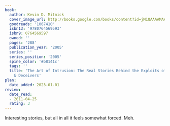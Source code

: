 ```yaml
---
book:
  author: Kevin D. Mitnick
  cover_image_url: http://books.google.com/books/content?id=jM1QAAAAMAAJ&printsec=frontcover&img=1&zoom=1&source=gbs_api
  goodreads: '1067410'
  isbn13: '9780764569593'
  isbn9: 0764569597
  owned: ''
  pages: '288'
  publication_year: '2005'
  series: ''
  series_position: '2005'
  spine_color: '#b8141c'
  tags: ''
  title: 'The Art of Intrusion: The Real Stories Behind the Exploits of Hackers, Intruders
    & Deceivers'
plan:
  date_added: 2023-01-01
review:
  date_read:
  - 2011-04-25
  rating: 3
---
```


Interesting stories, but all in all it feels somewhat forced. Meh.
